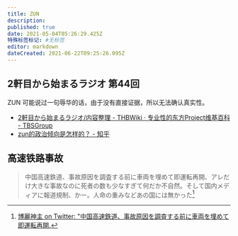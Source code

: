```yaml
---
title: ZUN
description:
published: true
date: 2021-05-04T05:26:29.425Z
特殊标签标记: #无标签
editor: markdown
dateCreated: 2021-06-22T09:25:26.095Z
---
```


## 2軒目から始まるラジオ 第44回

ZUN 可能说过一句辱华的话，由于没有直接证据，所以无法确认真实性。

+ [2軒目から始まるラジオ/内容整理 - THBWiki · 专业性的东方Project维基百科 - TBSGroup](https://web.archive.org/web/20210504051200/https://thwiki.cc/index.php?title=2軒目から始まるラジオ/内容整理&oldid=202568#2014.2F03.2F24_.E7.AC.AC44.E5.9B.9E)
+ [zun的政治倾向是怎样的？ - 知乎](https://web.archive.org/web/20210504051700/https://www.zhihu.com/question/297029148/answer/503835645)

## 高速铁路事故

> 中国高速鉄道、事故原因を調査する前に車両を埋めて即運転再開、アレだけ大きな事故なのに死者の数も少なすぎて何だか不自然。そして国内メディアに報道規制、かー。人命の重みなどあの国には無かった[^t_zu]

[^t_zu]: [博麗神主 on Twitter: "中国高速鉄道、事故原因を調査する前に車両を埋めて即運転再開.](https://web.archive.org/web/20210622011912/https://twitter.com/korindo/status/95439668455288832)
